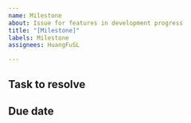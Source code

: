 ```yaml
---
name: Milestone
about: Issue for features in development progress
title: "[Milestone]"
labels: Milestone
assignees: HuangFuSL

---
```


## Task to resolve

## Due date
